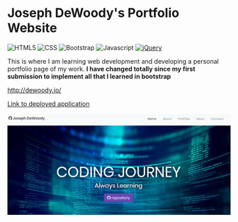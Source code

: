 # Joseph DeWoody's Portfolio Website

![HTML5](https://img.shields.io/badge/HTML5-orange)
![CSS](https://img.shields.io/badge/CSS-blue)
![Bootstrap](https://img.shields.io/badge/Bootstrap-purple)
![Javascript](https://img.shields.io/badge/Javascript-yellow)
[![jQuery](https://img.shields.io/badge/jQuery-blue)](https://jquery.com/)


This is where I am learning web development and developing a personal portfolio page of my work. **I have changed totally since my first submission to implement all that I learned in bootstrap**

http://dewoody.io/


<a href="http://dewoody.io/">Link to deployed application</a>

<img src="./assets/images/mockup.PNG" />